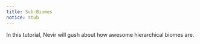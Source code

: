 ```yaml
---
title: Sub-Biomes
notice: stub
---
```


In this tutorial, Nevir will gush about how awesome hierarchical biomes are.
